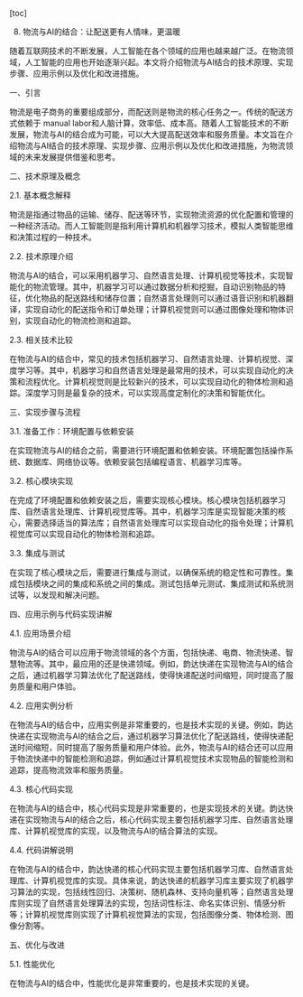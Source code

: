 
[toc]                    
                
                
8. 物流与AI的结合：让配送更有人情味，更温暖

随着互联网技术的不断发展，人工智能在各个领域的应用也越来越广泛。在物流领域，人工智能的应用也开始逐渐兴起。本文将介绍物流与AI结合的技术原理、实现步骤、应用示例以及优化和改进措施。

一、引言

物流是电子商务的重要组成部分，而配送则是物流的核心任务之一。传统的配送方式依赖于 manual labor和人脑计算，效率低、成本高。随着人工智能技术的不断发展，物流与AI的结合成为可能，可以大大提高配送效率和服务质量。本文旨在介绍物流与AI结合的技术原理、实现步骤、应用示例以及优化和改进措施，为物流领域的未来发展提供借鉴和思考。

二、技术原理及概念

2.1. 基本概念解释

物流是指通过物品的运输、储存、配送等环节，实现物流资源的优化配置和管理的一种经济活动。而人工智能则是指利用计算机和机器学习技术，模拟人类智能思维和决策过程的一种技术。

2.2. 技术原理介绍

物流与AI的结合，可以采用机器学习、自然语言处理、计算机视觉等技术，实现智能化的物流管理。其中，机器学习可以通过数据分析和挖掘，自动识别物品的特征，优化物品的配送路线和储存位置；自然语言处理则可以通过语音识别和机器翻译，实现自动化的配送指令和订单处理；计算机视觉则可以通过图像处理和物体识别，实现自动化的物流检测和追踪。

2.3. 相关技术比较

在物流与AI的结合中，常见的技术包括机器学习、自然语言处理、计算机视觉、深度学习等。其中，机器学习和自然语言处理是最常用的技术，可以实现自动化的决策和流程优化。计算机视觉则是比较新兴的技术，可以实现自动化的物体检测和追踪。深度学习则是最复杂的技术，可以实现高度定制化的决策和智能优化。

三、实现步骤与流程

3.1. 准备工作：环境配置与依赖安装

在实现物流与AI的结合之前，需要进行环境配置和依赖安装。环境配置包括操作系统、数据库、网络协议等。依赖安装包括编程语言、机器学习库等。

3.2. 核心模块实现

在完成了环境配置和依赖安装之后，需要实现核心模块。核心模块包括机器学习库、自然语言处理库、计算机视觉库等。其中，机器学习库是实现智能决策的核心，需要选择适当的算法库；自然语言处理库可以实现自动化的指令处理；计算机视觉库可以实现自动化的物体检测和追踪。

3.3. 集成与测试

在实现了核心模块之后，需要进行集成与测试，以确保系统的稳定性和可靠性。集成包括模块之间的集成和系统之间的集成。测试包括单元测试、集成测试和系统测试等，以发现和解决问题。

四、应用示例与代码实现讲解

4.1. 应用场景介绍

物流与AI的结合可以应用于物流领域的各个方面，包括快递、电商、物流快递、智慧物流等。其中，最应用的还是快递领域。例如，韵达快递在实现物流与AI的结合之后，通过机器学习算法优化了配送路线，使得快递配送时间缩短，同时提高了服务质量和用户体验。

4.2. 应用实例分析

在物流与AI的结合中，应用实例是非常重要的，也是技术实现的关键。例如，韵达快递在实现物流与AI的结合之后，通过机器学习算法优化了配送路线，使得快递配送时间缩短，同时提高了服务质量和用户体验。此外，物流与AI的结合还可以应用于物流快递中的智能检测和追踪，例如通过计算机视觉技术实现物品的智能检测和追踪，提高物流效率和服务质量。

4.3. 核心代码实现

在物流与AI的结合中，核心代码实现是非常重要的，也是实现技术的关键。韵达快递在实现物流与AI的结合之后，核心代码实现主要包括机器学习库、自然语言处理库、计算机视觉库的实现，以及物流与AI的结合算法的实现。

4.4. 代码讲解说明

在物流与AI的结合中，韵达快递的核心代码实现主要包括机器学习库、自然语言处理库、计算机视觉库的实现。具体来说，韵达快递的机器学习库主要实现了机器学习算法的实现，包括线性回归、决策树、随机森林、支持向量机等；自然语言处理库则实现了自然语言处理算法的实现，包括词性标注、命名实体识别、情感分析等；计算机视觉库则实现了计算机视觉算法的实现，包括图像分类、物体检测、图像分割等。

五、优化与改进

5.1. 性能优化

在物流与AI的结合中，性能优化是非常重要的，也是技术实现的关键。

